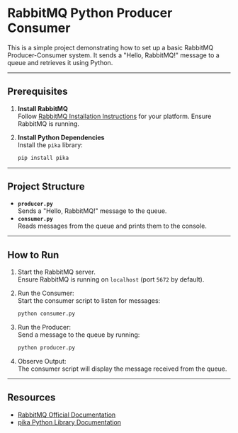 # RabbitMQ Python Producer Consumer

This is a simple project demonstrating how to set up a basic RabbitMQ Producer-Consumer system. It sends a "Hello, RabbitMQ!" message to a queue and retrieves it using Python.

---

## Prerequisites

1. **Install RabbitMQ**  
   Follow [RabbitMQ Installation Instructions](https://www.rabbitmq.com/download.html) for your platform. Ensure RabbitMQ is running.

2. **Install Python Dependencies**  
   Install the `pika` library:
   ```bash
   pip install pika
   ```

---

## Project Structure

- **`producer.py`**  
  Sends a "Hello, RabbitMQ!" message to the queue.
- **`consumer.py`**  
  Reads messages from the queue and prints them to the console.

---

## How to Run

1. Start the RabbitMQ server.  
   Ensure RabbitMQ is running on `localhost` (port `5672` by default).

2. Run the Consumer:  
   Start the consumer script to listen for messages:

   ```bash
   python consumer.py
   ```

3. Run the Producer:  
   Send a message to the queue by running:

   ```bash
   python producer.py
   ```

4. Observe Output:  
   The consumer script will display the message received from the queue.

---

## Resources

- [RabbitMQ Official Documentation](https://www.rabbitmq.com/documentation.html)
- [pika Python Library Documentation](https://pika.readthedocs.io/)
